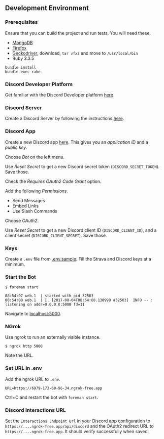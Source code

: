 ## Development Environment

### Prerequisites

Ensure that you can build the project and run tests. You will need these.

- [MongoDB](https://docs.mongodb.com/manual/installation/)
- [Firefox](https://www.mozilla.org/firefox/new/)
- [Geckodriver](https://github.com/mozilla/geckodriver), download, `tar vfxz` and move to `/usr/local/bin`
- Ruby 3.3.5

```
bundle install
bundle exec rake
```

### Discord Developer Platform

Get familiar with the Discord Developer platform [here](https://discord.com/developers/docs/intro).

### Discord Server

Create a Discord Server by following the instructions [here](https://support.discord.com/hc/en-us/articles/204849977-How-do-I-create-a-server-).

### Discord App

Create a new Discord app [here](https://discord.com/developers/applications?new_application=true). This gives you an _application ID_ and a _public key_.

Choose _Bot_ on the left menu.

Use _Reset Secret_ to get a new Discord secret token (`DISCORD_SECRET_TOKEN`). Save those.

Check the _Requires OAuth2 Code Grant_ option.

Add the following _Permissions_.

* Send Messages
* Embed Links
* Use Slash Commands

Choose _OAuth2_.

Use _Reset Secret_ to get a new Discord client ID (`DISCORD_CLIENT_ID`), and a client secret (`DISCORD_CLIENT_SECRET`). Save those.

### Keys

Create a `.env` file from [.env.sample](.env.sample). Fill the Strava and Discord keys at a minimum.

### Start the Bot

```
$ foreman start

08:54:07 web.1  | started with pid 32503
08:54:08 web.1  | I, [2017-08-04T08:54:08.138999 #32503]  INFO -- : listening on addr=0.0.0.0:5000 fd=11
```

Navigate to [localhost:5000](http://localhost:5000).

### NGrok

Use ngrok to run an externally visible instance.

```
$ ngrok http 5000
```

Note the URL.


### Set URL in .env

Add the ngrok URL to `.env`.

```
URL=https://6979-173-68-96-34.ngrok-free.app
```

Ctrl+C and restart the bot with `foreman start`.

### Discord Interactions URL

Set the `Interactions Endpoint Url` in your Discord app configuration to `https://....ngrok-free.app/api/discord` and the OAuth2 redirect URL to `https://....ngrok-free.app`. It should verify successfully when saved.